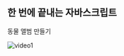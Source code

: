 ## 한 번에 끝내는 자바스크립트 
동물 앨범 만들기

![video1](https://github.com/hbin12212/animal-album/assets/52522662/a4d94be6-5f87-4a10-8e9e-0f11b5e5ee63)
